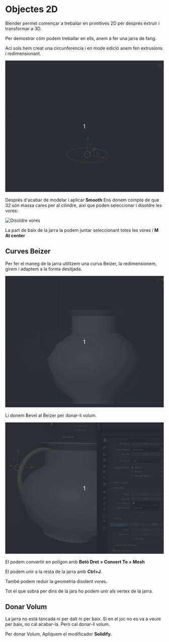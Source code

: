 # Objectes 2D

Blender permet començar a treballar en primitives 2D per després extruir i transformar a 3D. 

Per demostrar cóm podem treballar en ells, anem a fer una jarra de fang.

Ací sols hem creat una circunferencia i en mode edició anem fen extrusions i redimensionant.

![Principi Jarra](imgs/principijarra.gif "Principi Jarra")

Després d'acabar de modelar i aplicar **Smooth** Ens donem compte de que 32 són massa cares per al cilindre, així que poden seleccionar i disoldre les vores:

![Disoldre vores](imgs/disolveedges.gif "Disoldre Vores")

La part de baix de la jarra la podem juntar seleccionant totes les vores i **M At center**

## Curves Beizer

Per fer el maneg de la jarra utilitzem una curva Beizer, la redimensionem, girem i adaptem a la forma desitjada.  

![Beizer 1](imgs/Beizer1.gif "Beizer 1")

Li donem Bevel al Beizer per donar-li volum.

![Bevel](imgs/bevelBeizer.gif "Beizer bevel")

El podem convertir en polígon amb **Botó Dret > Convert To > Mesh**

El podem unir a la resta de la jarra amb **Ctrl+J**. 

També podem reduir la geometria disolent vores. 

Tot el que sobra per dins de la jara ho podem unir als vertex de la jarra. 

## Donar Volum

La jarra no está tancada ni per dalt ni per baix. Si en el joc no es va a veure per baix, no cal acabar-la. Però cal donar-li volum.

Per donar Volum, Apliquem el modificador **Solidify**. 


